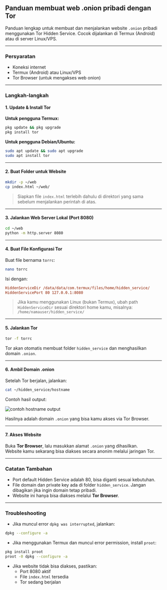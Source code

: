 ## Panduan membuat web .onion pribadi dengan Tor

Panduan lengkap untuk membuat dan menjalankan website `.onion` pribadi menggunakan Tor Hidden Service. Cocok dijalankan di Termux (Android) atau di server Linux/VPS.

---

### Persyaratan

- Koneksi internet
- Termux (Android) atau Linux/VPS
- Tor Browser (untuk mengakses web onion)

---

### Langkah-langkah

#### 1. Update & Install Tor

**Untuk pengguna Termux:**

```bash
pkg update && pkg upgrade
pkg install tor
```

**Untuk pengguna Debian/Ubuntu:**

```bash
sudo apt update && sudo apt upgrade
sudo apt install tor
```

---

#### 2. Buat Folder untuk Website

```bash
mkdir -p ~/web
cp index.html ~/web/
```

> Siapkan file `index.html` terlebih dahulu di direktori yang sama sebelum menjalankan perintah di atas.

---

#### 3. Jalankan Web Server Lokal (Port 8080)

```bash
cd ~/web
python -m http.server 8080
```

---

#### 4. Buat File Konfigurasi Tor

Buat file bernama `torrc`:

```bash
nano torrc
```

Isi dengan:

```ini
HiddenServiceDir /data/data/com.termux/files/home/hidden_service/
HiddenServicePort 80 127.0.0.1:8080
```

> Jika kamu menggunakan Linux (bukan Termux), ubah path `HiddenServiceDir` sesuai direktori home kamu, misalnya:
> `/home/namauser/hidden_service/`

---

#### 5. Jalankan Tor

```bash
tor -f torrc
```

Tor akan otomatis membuat folder `hidden_service` dan menghasilkan domain `.onion`.

---

#### 6. Ambil Domain .onion

Setelah Tor berjalan, jalankan:

```bash
cat ~/hidden_service/hostname
```

Contoh hasil output:

![contoh hostname output](https://files.catbox.moe/ki8idj.jpg)

Hasilnya adalah domain `.onion` yang bisa kamu akses via Tor Browser.

---

#### 7. Akses Website

Buka **Tor Browser**, lalu masukkan alamat `.onion` yang dihasilkan.  
Website kamu sekarang bisa diakses secara anonim melalui jaringan Tor.

---

### Catatan Tambahan

- Port default Hidden Service adalah 80, bisa diganti sesuai kebutuhan.
- File domain dan private key ada di folder `hidden_service`. Jangan dibagikan jika ingin domain tetap pribadi.
- Website ini hanya bisa diakses melalui **Tor Browser**.

---

### Troubleshooting

- Jika muncul error `dpkg was interrupted`, jalankan:

```bash
dpkg --configure -a
```

- Jika menggunakan Termux dan muncul error permission, install `proot`:

```bash
pkg install proot
proot -0 dpkg --configure -a
```

- Jika website tidak bisa diakses, pastikan:
  - Port 8080 aktif
  - File `index.html` tersedia
  - Tor sedang berjalan
